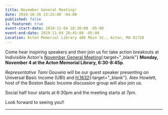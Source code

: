 ```yaml
---
title: November General Meeting!
date: 2019-10-26 23:25:00 -04:00
published: false
is featured: true
event-start-date: 2019-11-04 18:30:00 -05:00
event-end-date: 2019-11-04 20:45:00 -05:00
Location: Acton Memorial Library 486 Main St., Acton, MA 01720
---
```


Come hear inspiring speakers and then join us for take action breakouts at Indivisible Acton's [November General Meeting](http://www.indivisibleacton.org/uploads/General%20Meeting%20Flyer%2011.04.19.pdf){:target="_blank"} **Monday, November 4 at the Acton Memorial Library, 6:30-8:45p**.

*Representative Tami Gouveia* will be our guest speaker presenting on Universal Basic Income (UBI) and [H.1632](https://malegislature.gov/Bills/191/H1632){:target="_blank"}.  Alex Howlett, host of the Boston Basic Income discussion group will also join us.  


Social half hour starts at 6:30pm and the meeting starts at 7pm.

Look forward to seeing you!!

---